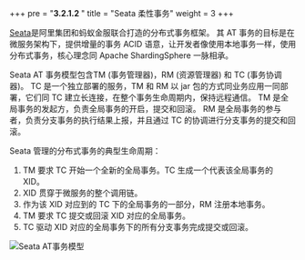+++
pre = "<b>3.2.1.2 </b>"
title = "Seata 柔性事务"
weight = 3
+++

[Seata](https://github.com/seata/seata)是阿里集团和蚂蚁金服联合打造的分布式事务框架。
其 AT 事务的目标是在微服务架构下，提供增量的事务 ACID 语意，让开发者像使用本地事务一样，使用分布式事务，核心理念同 Apache ShardingSphere 一脉相承。

Seata AT 事务模型包含TM (事务管理器)，RM (资源管理器) 和 TC (事务协调器)。
TC 是一个独立部署的服务，TM 和 RM 以 jar 包的方式同业务应用一同部署，它们同 TC 建立长连接，在整个事务生命周期内，保持远程通信。
TM 是全局事务的发起方，负责全局事务的开启，提交和回滚。
RM 是全局事务的参与者，负责分支事务的执行结果上报，并且通过 TC 的协调进行分支事务的提交和回滚。

Seata 管理的分布式事务的典型生命周期：

1. TM 要求 TC 开始一个全新的全局事务。TC 生成一个代表该全局事务的 XID。
2. XID 贯穿于微服务的整个调用链。
3. 作为该 XID 对应到的 TC 下的全局事务的一部分，RM 注册本地事务。
4. TM 要求 TC 提交或回滚 XID 对应的全局事务。
5. TC 驱动 XID 对应的全局事务下的所有分支事务完成提交或回滚。

![Seata AT事务模型](https://shardingsphere.apache.org/document/current/img/transaction/seata-at-transaction.png)
